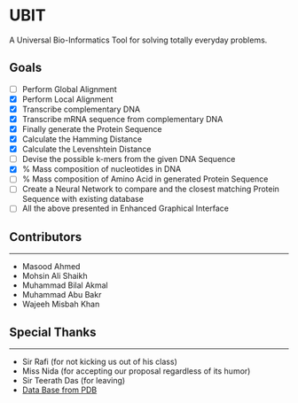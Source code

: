 # UBIT
A Universal Bio-Informatics Tool for solving totally everyday problems.

## Goals
- [ ] Perform Global Alignment
- [x] Perform Local Alignment
- [x] Transcribe complementary DNA
- [x] Transcribe mRNA sequence from complementary DNA
- [x] Finally generate the Protein Sequence
- [x] Calculate the Hamming Distance
- [x] Calculate the Levenshtein Distance
- [ ] Devise the possible k-mers from the given DNA Sequence
- [x] % Mass composition of nucleotides in DNA
- [ ] % Mass composition of Amino Acid in generated Protein Sequence
- [ ] Create a Neural Network to compare and the closest matching Protein Sequence with existing database
- [ ] All the above presented in Enhanced Graphical Interface

## Contributors
---
- Masood Ahmed
- Mohsin Ali Shaikh
- Muhammad Bilal Akmal
- Muhammad Abu Bakr
- Wajeeh Misbah Khan

## Special Thanks
---
- Sir Rafi (for not kicking us out of his class)
- Miss Nida (for accepting our proposal regardless of its humor)
- Sir Teerath Das (for leaving)
- [Data Base from PDB](ftp://ftp.wwpdb.org/pub/pdb/derived_data/pdb_seqres.txt)
